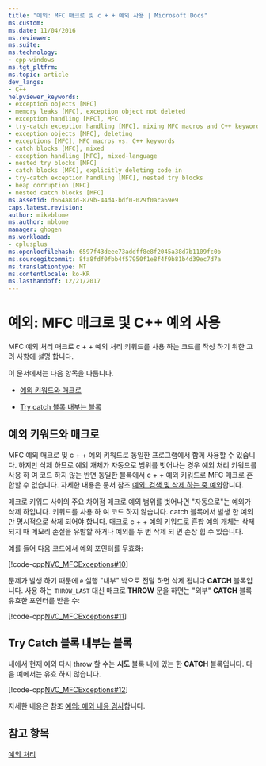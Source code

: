 ```yaml
---
title: "예외: MFC 매크로 및 c + + 예외 사용 | Microsoft Docs"
ms.custom: 
ms.date: 11/04/2016
ms.reviewer: 
ms.suite: 
ms.technology:
- cpp-windows
ms.tgt_pltfrm: 
ms.topic: article
dev_langs:
- C++
helpviewer_keywords:
- exception objects [MFC]
- memory leaks [MFC], exception object not deleted
- exception handling [MFC], MFC
- try-catch exception handling [MFC], mixing MFC macros and C++ keywords
- exception objects [MFC], deleting
- exceptions [MFC], MFC macros vs. C++ keywords
- catch blocks [MFC], mixed
- exception handling [MFC], mixed-language
- nested try blocks [MFC]
- catch blocks [MFC], explicitly deleting code in
- try-catch exception handling [MFC], nested try blocks
- heap corruption [MFC]
- nested catch blocks [MFC]
ms.assetid: d664a83d-879b-44d4-bdf0-029f0aca69e9
caps.latest.revision: 
author: mikeblome
ms.author: mblome
manager: ghogen
ms.workload:
- cplusplus
ms.openlocfilehash: 6597f43deee73addff8e8f2045a38d7b1109fc0b
ms.sourcegitcommit: 8fa8fdf0fbb4f57950f1e8f4f9b81b4d39ec7d7a
ms.translationtype: MT
ms.contentlocale: ko-KR
ms.lasthandoff: 12/21/2017
---
```

# <a name="exceptions-using-mfc-macros-and-c-exceptions"></a>예외: MFC 매크로 및 C++ 예외 사용
MFC 예외 처리 매크로 c + + 예외 처리 키워드를 사용 하는 코드를 작성 하기 위한 고려 사항에 설명 합니다.  
  
 이 문서에서는 다음 항목을 다룹니다.  
  
-   [예외 키워드와 매크로](#_core_mixing_exception_keywords_and_macros)  
  
-   [Try catch 블록 내부는 블록](#_core_try_blocks_inside_catch_blocks)  
  
##  <a name="_core_mixing_exception_keywords_and_macros"></a>예외 키워드와 매크로  
 MFC 예외 매크로 및 c + + 예외 키워드로 동일한 프로그램에서 함께 사용할 수 있습니다. 하지만 삭제 하므로 예외 개체가 자동으로 범위를 벗어나는 경우 예외 처리 키워드를 사용 하 여 코드 하지 않는 반면 동일한 블록에서 c + + 예외 키워드로 MFC 매크로 혼합할 수 없습니다. 자세한 내용은 문서 참조 [예외: 검색 및 삭제 하는 중 예외](../mfc/exceptions-catching-and-deleting-exceptions.md)합니다.  
  
 매크로 키워드 사이의 주요 차이점 매크로 예외 범위를 벗어나면 "자동으로"는 예외가 삭제 하입니다. 키워드를 사용 하 여 코드 하지 않습니다. catch 블록에서 발생 한 예외만 명시적으로 삭제 되어야 합니다. 매크로 c + + 예외 키워드로 혼합 예외 개체는 삭제 되지 때 메모리 손실을 유발할 하거나 예외를 두 번 삭제 되 면 손상 힙 수 있습니다.  
  
 예를 들어 다음 코드에서 예외 포인터를 무효화:  
  
 [!code-cpp[NVC_MFCExceptions#10](../mfc/codesnippet/cpp/exceptions-using-mfc-macros-and-cpp-exceptions_1.cpp)]  
  
 문제가 발생 하기 때문에 `e` 실행 "내부" 밖으로 전달 하면 삭제 됩니다 **CATCH** 블록입니다. 사용 하는 `THROW_LAST` 대신 매크로 **THROW** 문을 하면는 "외부" **CATCH** 블록 유효한 포인터를 받을 수:  
  
 [!code-cpp[NVC_MFCExceptions#11](../mfc/codesnippet/cpp/exceptions-using-mfc-macros-and-cpp-exceptions_2.cpp)]  
  
##  <a name="_core_try_blocks_inside_catch_blocks"></a>Try Catch 블록 내부는 블록  
 내에서 현재 예외 다시 throw 할 수는 **시도** 블록 내에 있는 한 **CATCH** 블록입니다. 다음 예에서는 유효 하지 않습니다.  
  
 [!code-cpp[NVC_MFCExceptions#12](../mfc/codesnippet/cpp/exceptions-using-mfc-macros-and-cpp-exceptions_3.cpp)]  
  
 자세한 내용은 참조 [예외: 예외 내용 검사](../mfc/exceptions-examining-exception-contents.md)합니다.  
  
## <a name="see-also"></a>참고 항목  
 [예외 처리](../mfc/exception-handling-in-mfc.md)

